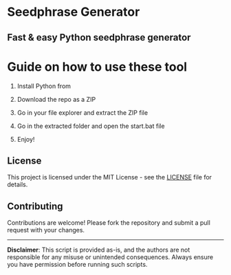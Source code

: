 # Seedphrase Generator            
              
## Fast & easy Python seedphrase generator                 
                     
# Guide on how to use these tool                   
                 
1. Install Python from                  
         
2. Download the repo as a ZIP              
            
3. Go in your file explorer and extract the ZIP file          
                 
4. Go in the extracted folder and open the start.bat file         
                  
5. Enjoy!               
                      
## License                     
             
This project is licensed under the MIT License - see the [LICENSE](LICENSE) file for details.                         
       
## Contributing        
             
Contributions are welcome! Please fork the repository and submit a pull request with your changes.               
              
---             
                
**Disclaimer**: This script is provided as-is, and the authors are not responsible for any misuse or unintended consequences. Always ensure you have permission before running such scripts.                